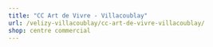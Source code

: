 ```yaml
---
title: "CC Art de Vivre - Villacoublay"
url: /velizy-villacoublay/cc-art-de-vivre-villacoublay/
shop: centre commercial
---
```


